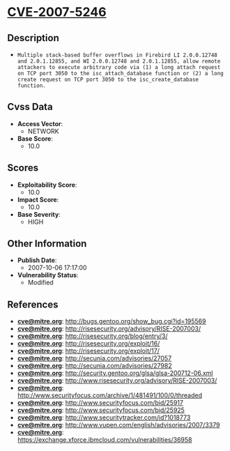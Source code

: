 
# [CVE-2007-5246](https://cve.mitre.org/cgi-bin/cvename.cgi?name=CVE-2007-5246)

## Description

- `Multiple stack-based buffer overflows in Firebird LI 2.0.0.12748 and 2.0.1.12855, and WI 2.0.0.12748 and 2.0.1.12855, allow remote attackers to execute arbitrary code via (1) a long attach request on TCP port 3050 to the isc_attach_database function or (2) a long create request on TCP port 3050 to the isc_create_database function.`

## Cvss Data

- **Access Vector**:
  - NETWORK
- **Base Score**:
  - 10.0

## Scores

- **Exploitability Score**:
  - 10.0
- **Impact Score**:
  - 10.0
- **Base Severity**:
  - HIGH

## Other Information

- **Publish Date**:
  - 2007-10-06 17:17:00
- **Vulnerability Status**:
  - Modified

## References

- **cve@mitre.org**: http://bugs.gentoo.org/show_bug.cgi?id=195569
- **cve@mitre.org**: http://risesecurity.org/advisory/RISE-2007003/
- **cve@mitre.org**: http://risesecurity.org/blog/entry/3/
- **cve@mitre.org**: http://risesecurity.org/exploit/16/
- **cve@mitre.org**: http://risesecurity.org/exploit/17/
- **cve@mitre.org**: http://secunia.com/advisories/27057
- **cve@mitre.org**: http://secunia.com/advisories/27982
- **cve@mitre.org**: http://security.gentoo.org/glsa/glsa-200712-06.xml
- **cve@mitre.org**: http://www.risesecurity.org/advisory/RISE-2007003/
- **cve@mitre.org**: http://www.securityfocus.com/archive/1/481491/100/0/threaded
- **cve@mitre.org**: http://www.securityfocus.com/bid/25917
- **cve@mitre.org**: http://www.securityfocus.com/bid/25925
- **cve@mitre.org**: http://www.securitytracker.com/id?1018773
- **cve@mitre.org**: http://www.vupen.com/english/advisories/2007/3379
- **cve@mitre.org**: https://exchange.xforce.ibmcloud.com/vulnerabilities/36958
